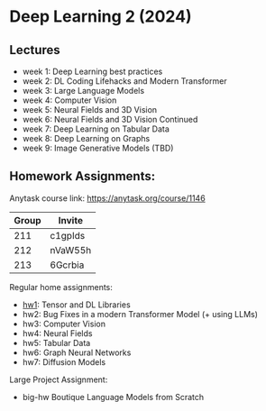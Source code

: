 # Deep Learning 2 (2024)

## Lectures 
- week 1: Deep Learning best practices 
- week 2: DL Coding Lifehacks and Modern Transformer
- week 3: Large Language Models 
- week 4: Computer Vision
- week 5: Neural Fields and 3D Vision
- week 6: Neural Fields and 3D Vision Continued
- week 7: Deep Learning on Tabular Data 
- week 8: Deep Learning on Graphs
- week 9: Image Generative Models (TBD)

## Homework Assignments:

Anytask course link: https://anytask.org/course/1146

| Group | Invite  |
|-------|---------|
| 211   | c1gpIds |
| 212   | nVaW55h |
| 213   | 6Gcrbia |

Regular home assignments: 
- [hw1](./hw01-tensorlibs): Tensor and DL Libraries
- hw2: Bug Fixes in a modern Transformer Model (+ using LLMs)
- hw3: Computer Vision
- hw4: Neural Fields
- hw5: Tabular Data
- hw6: Graph Neural Networks
- hw7: Diffusion Models

Large Project Assignment:
- big-hw Boutique Language Models from Scratch

